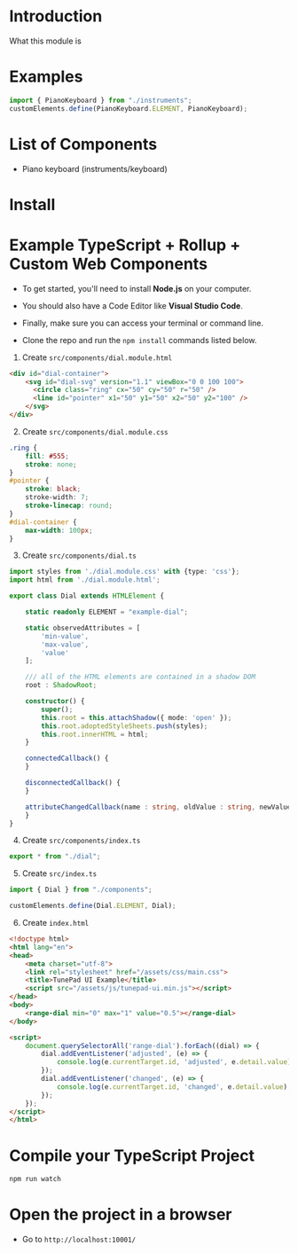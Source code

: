 # Introduction 
What this module is

# Examples
```typescript
import { PianoKeyboard } from "./instruments";
customElements.define(PianoKeyboard.ELEMENT, PianoKeyboard);
```

# List of Components
* Piano keyboard (instruments/keyboard)

# Install



# Example TypeScript + Rollup + Custom Web Components

* To get started, you'll need to install **Node.js** on your computer.
* You should also have a Code Editor like **Visual Studio Code**.
* Finally, make sure you can access your terminal or command line.

* Clone the repo and run the `npm install` commands listed below.



1. Create `src/components/dial.module.html`
```html
<div id="dial-container">
    <svg id="dial-svg" version="1.1" viewBox="0 0 100 100">
      <circle class="ring" cx="50" cy="50" r="50" />
      <line id="pointer" x1="50" y1="50" x2="50" y2="100" />
    </svg>
</div>
```

2. Create `src/components/dial.module.css`
```css
.ring {
    fill: #555;
    stroke: none;
}
#pointer {
    stroke: black;
    stroke-width: 7;
    stroke-linecap: round;
}
#dial-container {
    max-width: 100px;
}
```

3. Create `src/components/dial.ts`
```typescript
import styles from './dial.module.css' with {type: 'css'};
import html from './dial.module.html';

export class Dial extends HTMLElement {

    static readonly ELEMENT = "example-dial";

    static observedAttributes = [
        'min-value',
        'max-value',
        'value'
    ];

    /// all of the HTML elements are contained in a shadow DOM
    root : ShadowRoot;

    constructor() {
        super();
        this.root = this.attachShadow({ mode: 'open' });
        this.root.adoptedStyleSheets.push(styles);
        this.root.innerHTML = html;
    }

    connectedCallback() {
    }

    disconnectedCallback() {
    }

    attributeChangedCallback(name : string, oldValue : string, newValue : string) {
    }
}
```

4. Create `src/components/index.ts`
```typescript
export * from "./dial";
```

5. Create `src/index.ts`
```typescript
import { Dial } from "./components";

customElements.define(Dial.ELEMENT, Dial);
```

6. Create `index.html`
```html
<!doctype html>
<html lang="en">
<head>
    <meta charset="utf-8">
    <link rel="stylesheet" href="/assets/css/main.css">
    <title>TunePad UI Example</title>
    <script src="/assets/js/tunepad-ui.min.js"></script>
</head>
<body>
    <range-dial min="0" max="1" value="0.5"></range-dial>
</body>

<script>
    document.querySelectorAll('range-dial').forEach((dial) => {
        dial.addEventListener('adjusted', (e) => {
            console.log(e.currentTarget.id, 'adjusted', e.detail.value);
        });
        dial.addEventListener('changed', (e) => {
            console.log(e.currentTarget.id, 'changed', e.detail.value);
        });
    });
</script>
</html>
```

# Compile your TypeScript Project
```sh
npm run watch
```

# Open the project in a browser

* Go to `http://localhost:10001/`


